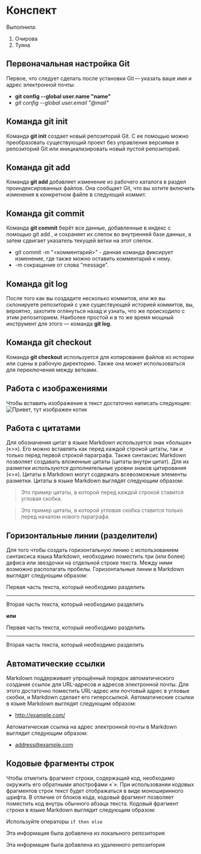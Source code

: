# Конспект 

Выполнила:
1. Очирова
2. Туяна

## Первоначальная настройка Git
Первое, что следует сделать после установки Git — указать ваше имя и адрес электронной почты:
* __git config --global user.name "name"__ 
* *git config --global user.email "@mail"*

## Команда git init
Команда **git init** создает новый репозиторий Git. С ее помощью можно преобразовать существующий проект без управления версиями в репозиторий Git или инициализировать новый пустой репозиторий.

## Команда git add
Команда **git add** добавляет изменение из рабочего каталога в раздел проиндексированных файлов. Она сообщает Git, что вы хотите включить изменения в конкретном файле в следующий коммит.

## Команда git commit
Команда **git commit** берёт все данные, добавленные в индекс с помощью git add , и сохраняет их слепок во внутренней базе данных, а затем сдвигает указатель текущей ветки на этот слепок. 
* git commit -m "<комментарий>" - данная команда фиксирует изменение, где также можно оставить комментарий к нему.
* -m сокращение от слова "message".

## Команда git log
После того как вы создадите несколько коммитов, или же вы склонируете репозиторий с уже существующей историей коммитов, вы, вероятно, захотите оглянуться назад и узнать, что же происходило с этим репозиторием. Наиболее простой и в то же время мощный инструмент для этого — команда **git log**.

## Команда git checkout
Команда **git checkout** используется для копирования файлов из истории или сцены в рабочую директорию. Также она может использоваться для переключения между ветками.

## Работа с изображениями
Чтобы вставить изображение в текст достаточно написать следующее:
![Привет, тут изображен котик](kotik.jpg)

## Работа с цитатами
Для обозначения цитат в языке Markdown используется знак «больше» («>»). Его можно вставлять как перед каждой строкой цитаты, так и только перед первой строкой параграфа. Также синтаксис Markdown позволяет создавать вложенные цитаты (цитаты внутри цитат). Для их разметки используются дополнительные уровни знаков цитирования («>»). Цитаты в Markdown могут содержать всевозможные элементы разметки. Цитаты в языке Markdown выглядят следующим образом:

>Это пример цитаты,
>в которой перед каждой строкой
>ставится угловая скобка.

>Это пример цитаты,
в которой угловая скобка
ставится только перед началом нового параграфа.

## Горизонтальные линии (разделители)
Для того чтобы создать горизонтальную линию с использованием синтаксиса языка Markdown, необходимо поместить три (или более) дефиса или звездочки на отдельной строке текста. Между ними возможно располагать пробелы. Горизонтальные линии в Markdown выглядят следующим образом:

Первая часть текста, который необходимо разделить
***
Вторая часть текста, который необходимо разделить

**или**

Первая часть текста, который необходимо разделить

---

Вторая часть текста, который необходимо разделить

## Автоматические ссылки
Markdown поддерживает упрощённый порядок автоматического создания ссылок для URL-адресов и адресов электронной почты. Для этого достаточно поместить URL-адрес или почтовый адрес в угловые скобки, и Markdown сделает его гиперссылкой.
Автоматические ссылки в языке Markdown выглядят следующим образом:
* <http://example.com/>

Автоматическая ссылка на адрес электронной почты в Markdown выглядит следующим образом:
* <address@example.com>

## Кодовые фрагменты строк
Чтобы отметить фрагмент строки, содержащий код, необходимо окружить его обратными апострофами «`». При использовании кодовых фрагментов строк текст будет отображаться в виде моноширинного шрифта. В отличие от блоков кода, кодовый фрагмент позволяет поместить код внутрь обычного абзаца текста. 
Кодовый фрагмент строки в языке Markdown выглядит следующим образом:

Используйте операторы `if then else`

Эта информация была добавлена из локального репозитория

Эта информация была добавлена из удаленного репозитория
